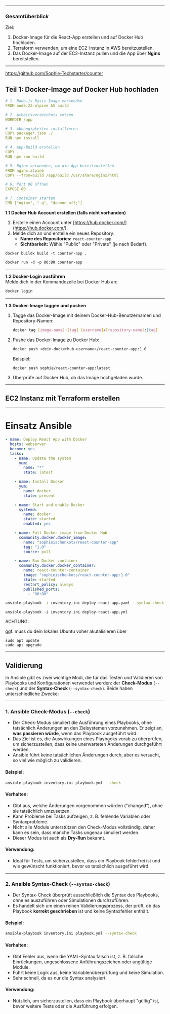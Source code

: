 
---

### **Gesamtüberblick**

Ziel:

1. Docker-Image für die React-App erstellen und auf Docker Hub hochladen.
2. Terraform verwenden, um eine EC2-Instanz in AWS bereitzustellen.
3. Das Docker-Image auf der EC2-Instanz pullen und die App über **Nginx** bereitstellen.

---

https://github.com/Sophie-Techstarter/counter

## **Teil 1: Docker-Image auf Docker Hub hochladen**

```yaml
# 1. Node.js Basis-Image verwenden
FROM node:23-alpine AS build

# 2. Arbeitsverzeichnis setzen
WORKDIR /app

# 3. Abhängigkeiten installieren
COPY package*.json ./
RUN npm install

# 4. App-Build erstellen
COPY . .
RUN npm run build

# 5. Nginx verwenden, um die App bereitzustellen
FROM nginx:alpine
COPY --from=build /app/build /usr/share/nginx/html

# 6. Port 80 öffnen
EXPOSE 80

# 7. Container starten
CMD ["nginx", "-g", "daemon off;"]
```

**1.1 Docker Hub Account erstellen (falls nicht vorhanden)**

1. Erstelle einen Account unter [https://hub.docker.com/](https://hub.docker.com/).
2. Melde dich an und erstelle ein neues Repository:
    - **Name des Repositories:** `react-counter-app`
    - **Sichtbarkeit:** Wähle "Public" oder "Private" (je nach Bedarf).

```
docker buildx build -t counter-app .
```

```
docker run -d -p 80:80 counter-app

```
---

**1.2 Docker-Login ausführen**  
Melde dich in der Kommandozeile bei Docker Hub an:

```bash
docker login
```

---

**1.3 Docker-Image taggen und pushen**

1. Tagge das Docker-Image mit deinem Docker-Hub-Benutzernamen und Repository-Namen:
    
    ```bash
    docker tag [image-name]:[tag] [username]/[repository-name]:[tag]
    ```
    
2. Pushe das Docker-Image zu Docker Hub:
    
    ```bash
    docker push <dein-dockerhub-username>/react-counter-app:1.0
    ```
    
    Beispiel:
    
    ```bash
    docker push sophie/react-counter-app:latest
    ```
    
3. Überprüfe auf Docker Hub, ob das Image hochgeladen wurde.
    

---

## EC2 Instanz mit Terraform erstellen

---

# Einsatz Ansible

```yaml
- name: Deploy React App with Docker
  hosts: webserver
  become: yes
  tasks:
    - name: Update the system
      yum:
        name: "*"
        state: latest

    - name: Install Docker
      yum:
        name: docker
        state: present

    - name: Start and enable Docker
      systemd:
        name: docker
        state: started
        enabled: yes

    - name: Pull Docker image from Docker Hub
      community.docker.docker_image:
        name: "sophieischenkots/react-counter-app"
        tag: "1.0"
        source: pull

    - name: Run Docker container
      community.docker.docker_container:
        name: react-counter-container
        image: "sophieischenkots/react-counter-app:1.0"
        state: started
        restart_policy: always
        published_ports:
          - "80:80"

```


```bash
ansible-playbook -i inventory.ini deploy-react-app.yaml --syntax-check
```

```
ansible-playbook -i inventory.ini deploy-react-app.yml
```

ACHTUNG:

ggf. muss du dein lokales Ubuntu voher akutalisieren über 

```
sudo apt update
sudo apt upgrade
```

---

## Validierung

In Ansible gibt es zwei wichtige Modi, die für das Testen und Validieren von Playbooks und Konfigurationen verwendet werden: der **Check-Modus** (`--check`) und der **Syntax-Check** (`--syntax-check`). Beide haben unterschiedliche Zwecke:

---

### 1. **Ansible Check-Modus** (`--check`)

- Der Check-Modus simuliert die Ausführung eines Playbooks, ohne tatsächlich Änderungen an den Zielsystemen vorzunehmen. Er zeigt an, **was passieren würde**, wenn das Playbook ausgeführt wird.
- Das Ziel ist es, die Auswirkungen eines Playbooks vorab zu überprüfen, um sicherzustellen, dass keine unerwarteten Änderungen durchgeführt werden.
- Ansible führt keine tatsächlichen Änderungen durch, aber es versucht, so viel wie möglich zu validieren.

#### Beispiel:

```bash
ansible-playbook inventory.ini playbook.yml --check
```

#### Verhalten:

- Gibt aus, welche Änderungen vorgenommen würden ("changed"), ohne sie tatsächlich umzusetzen.
- Kann Probleme bei Tasks aufzeigen, z. B. fehlende Variablen oder Syntaxprobleme.
- Nicht alle Module unterstützen den Check-Modus vollständig, daher kann es sein, dass manche Tasks ungenau simuliert werden.
- Dieser Modus ist auch als **Dry-Run** bekannt.

#### Verwendung:

- Ideal für Tests, um sicherzustellen, dass ein Playbook fehlerfrei ist und wie gewünscht funktioniert, bevor es tatsächlich ausgeführt wird.

---

### 2. **Ansible Syntax-Check** (`--syntax-check`)

- Der Syntax-Check überprüft ausschließlich die Syntax des Playbooks, ohne es auszuführen oder Simulationen durchzuführen.
- Es handelt sich um einen reinen Validierungsprozess, der prüft, ob das Playbook **korrekt geschrieben** ist und keine Syntaxfehler enthält.

#### Beispiel:

```bash
ansible-playbook inventory.ini playbook.yml --syntax-check
```

#### Verhalten:

- Gibt Fehler aus, wenn die YAML-Syntax falsch ist, z. B. falsche Einrückungen, ungeschlossene Anführungszeichen oder ungültige Module.
- Führt keine Logik aus, keine Variablenüberprüfung und keine Simulation.
- Sehr schnell, da es nur die Syntax analysiert.

#### Verwendung:

- Nützlich, um sicherzustellen, dass ein Playbook überhaupt "gültig" ist, bevor weitere Tests oder die Ausführung erfolgen.
